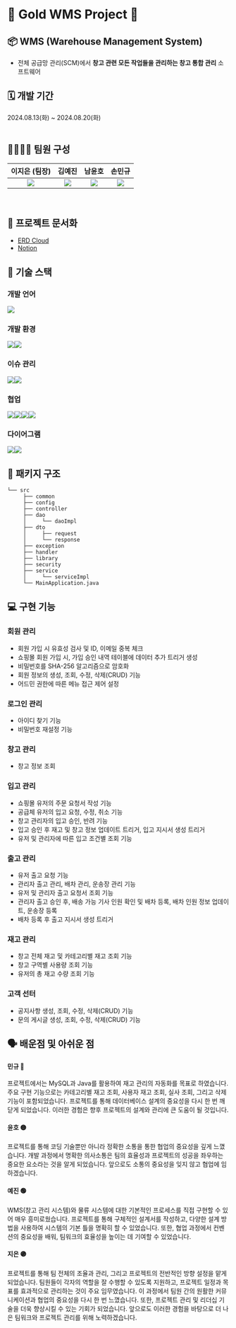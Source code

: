 # 👑 Gold WMS Project 👑
## 📦 WMS (Warehouse Management System)
-  전체 공급망 관리(SCM)에서 **창고 관련 모든 작업들을 관리하는 창고 통합 관리** 소프트웨어
## 🗓️ 개발 기간
2024.08.13(화) ~ 2024.08.20(화)
<br><br>

## 👨‍👩‍👦‍👦 팀원 구성
|                                                                                   **이지은** (팀장)                                                                                   |                    **김예진**                     |                **남윤호**                 |                      **손민규**                       |
|:--------------------------------------------------------------------------------------------------------------------------------------------------------------------------------:|:----------------------------------------------:|:--------------------------------------:|:--------------------------------------------------:|
| <a href="https://github.com/Geun9"><img src="https://img.shields.io/badge/GitHub-181717?style=flat-square&logo=GitHub&logoColor=white&link=https://github.com/hongyeollee"/></a> | <a href="https://github.com/yejinaCodes"><img src="https://img.shields.io/badge/GitHub-181717?style=flat-square&logo=GitHub&logoColor=white&link=https://github.com/hongyeollee"/></a> | <a href="https://github.com/nam3280"><img src="https://img.shields.io/badge/GitHub-181717?style=flat-square&logo=GitHub&logoColor=white&link=https://github.com/hongyeollee"/></a> | <a href="https://github.com/M1n9yu23"><img src="https://img.shields.io/badge/GitHub-181717?style=flat-square&logo=GitHub&logoColor=white&link=https://github.com/hongyeollee"/></a> |
<br>

## 📑 프로젝트 문서화
- [ERD Cloud](https://www.erdcloud.com/d/yHySrp5ZDa9SosWxr)
- [Notion](https://cooing-patella-cde.notion.site/1-ebdb5b149aec41f88ace75d866a63b36?pvs=4)
## 🔧 기술 스택

### 개발 언어
<img src="https://img.shields.io/badge/java-007396?style=for-the-badge&logo=java&logoColor=white">

### 개발 환경
<img src="https://img.shields.io/badge/mysql-4479A1?style=for-the-badge&logo=mysql&logoColor=white"><img src="https://img.shields.io/badge/Intellij-40AEF0?style=for-the-badge&logo=IntelliJ IDEA&logoColor=white">

### 이슈 관리
<img src="https://img.shields.io/badge/github-181717?style=for-the-badge&logo=github&logoColor=white"><img src="https://img.shields.io/badge/git-F05032?style=for-the-badge&logo=git&logoColor=white">
### 협업
<img src="https://img.shields.io/badge/notion-000000?style=for-the-badge&logo=notion&logoColor=white"><img src="https://img.shields.io/badge/discord-80247B?style=for-the-badge&logo=discord&logoColor=white"><img src="https://img.shields.io/badge/slack-4A154B?style=for-the-badge&logo=slack&logoColor=white"><img src="https://img.shields.io/badge/Google Drive-1DBF73?style=for-the-badge&logo=Google Drive&logoColor=white">
### 다이어그램
<img src="https://img.shields.io/badge/draw.io-F08705?style=for-the-badge&logo=diagrams.net&logoColor=white"><img src="https://img.shields.io/badge/ERDCloud-000000?style=for-the-badge&logo=icloud&logoColor=white">

## 📂 패키지 구조
```
└── src
     ├── common
     ├── config
     ├── controller
     ├── dao
     │     └── daoImpl
     ├── dto
     │     ├── request
     │     └── response
     ├── exception
     ├── handler
     ├── library
     ├── security
     ├── service
     │     └── serviceImpl
     └── MainApplication.java
```

## 💻 구현 기능
### 회원 관리
- 회원 가입 시 유효성 검사 및 ID, 이메일 중복 체크
- 쇼핑몰 회원 가입 시, 가입 승인 내역 테이블에 데이터 추가 트리거 생성
- 비밀번호를 SHA-256 알고리즘으로 암호화
- 회원 정보의 생성, 조회, 수정, 삭제(CRUD) 기능
- 어드민 권한에 따른 메뉴 접근 제어 설정
### 로그인 관리
- 아이디 찾기 기능
- 비밀번호 재설정 기능
### 창고 관리
- 창고 정보 조회
### 입고 관리
- 쇼핑몰 유저의 주문 요청서 작성 기능
- 공급체 유저의 입고 요청, 수정, 취소 기능
- 창고 관리자의 입고 승인, 반려 기능
- 입고 승인 후 재고 및 창고 정보 업데이트 트리거, 입고 지시서 생성 트리거
- 유저 및 관리자에 따른 입고 조건별 조회 기능
### 출고 관리
- 유저 출고 요청 기능
- 관리자 출고 관리, 배차 관리, 운송장 관리 기능
- 유저 및 관리자 출고 요청서 조회 기능
- 관리자 출고 승인 후, 배송 가능 기사 인원 확인 및 배차 등록, 배차 인원 정보 업데이트, 운송장 등록
- 배차 등록 후 출고 지시서 생성 트리거
### 재고 관리
- 창고 전체 재고 및 카테고리별 재고 조회 기능
- 창고 구역별 사용량 조회 기능
- 유저의 총 재고 수량 조회 기능
### 고객 선터
- 공지사항 생성, 조회, 수정, 삭제(CRUD) 기능
- 문의 게시글 생성, 조회, 수정, 삭제(CRUD) 기능

## 🗣️ 배운점 및 아쉬운 점
#### 민규 🔴
프로젝트에서는 MySQL과 Java를 활용하여 재고 관리의 자동화를 목표로 하였습니다. 주요 구현 기능으로는 카테고리별 재고 조회, 사용자 재고 조회, 실사 조회, 그리고 삭제 기능이 포함되었습니다. 프로젝트를 통해 데이터베이스 설계의 중요성을 다시 한 번 깨닫게 되었습니다. 이러한 경험은 향후 프로젝트의 설계와 관리에 큰 도움이 될 것입니다.
#### 윤호 🟡
프로젝트를 통해 코딩 기술뿐만 아니라 정확한 소통을 통한 협업의 중요성을 깊게 느꼈습니다. 개발 과정에서 명확한 의사소통은 팀의 효율성과 프로젝트의 성공을 좌우하는 중요한 요소라는 것을 알게 되었습니다. 앞으로도 소통의 중요성을 잊지 않고 협업에 임하겠습니다.
#### 예진 🟢
WMS(창고 관리 시스템)와 물류 시스템에 대한 기본적인 프로세스를 직접 구현할 수 있어 매우 흥미로웠습니다. 프로젝트를 통해 구체적인 설계서를 작성하고, 다양한 설계 방법을 사용하여 시스템의 기본 틀을 명확히 할 수 있었습니다. 또한, 협업 과정에서 컨벤션의 중요성을 배워, 팀워크의 효율성을 높이는 데 기여할 수 있었습니다.
#### 지은 🟣
프로젝트를 통해 팀 전체의 조율과 관리, 그리고 프로젝트의 전반적인 방향 설정을 맡게 되었습니다. 팀원들이 각자의 역할을 잘 수행할 수 있도록 지원하고, 프로젝트 일정과 목표를 효과적으로 관리하는 것이 주요 임무였습니다. 이 과정에서 팀원 간의 원활한 커뮤니케이션과 협업의 중요성을 다시 한 번 느꼈습니다. 또한, 프로젝트 관리 및 리더십 기술을 더욱 향상시킬 수 있는 기회가 되었습니다. 앞으로도 이러한 경험을 바탕으로 더 나은 팀워크와 프로젝트 관리를 위해 노력하겠습니다.
